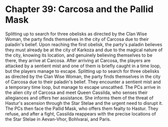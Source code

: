# Chapter 39: Carcosa and the Pallid Mask

Splitting up to search for three obelisks as directed by the Clan Wise Woman, the party finds themselves in the city of Carcosa due to their paladin's belief. Upon reaching the first obelisk, the party's paladin believes they must already be at the city of Karkoza and due to the magical nature of the city, knowing its location, and genuinely believing themselves to be there, they arrive at Carcosa. After arriving at Carcosa, the players are attacked by a sentient mist and one of them is briefly caught in a time loop, but the players manage to escape. Splitting up to search for three obelisks as directed by the Clan Wise Woman, the party finds themselves in the city of Carcosa due to their paladin's belief. They encounter a sentient mist and a temporary time loop, but manage to escape unscathed. The PCs arrive in the alien city of Carcosa and meet Queen Cassilda, who senses their allegiances and offers her assistance. She informs them of the threat of Hastur's ascension through the Star Stelae and the urgent need to disrupt it. The PCs then face the Pallid Mask, who offers them fealty to Hastur. They refuse, and after a fight, Cassilda reappears with the precise locations of the Star Stelae in Aevan-Vhor, Bohlvarai, and Paris.
